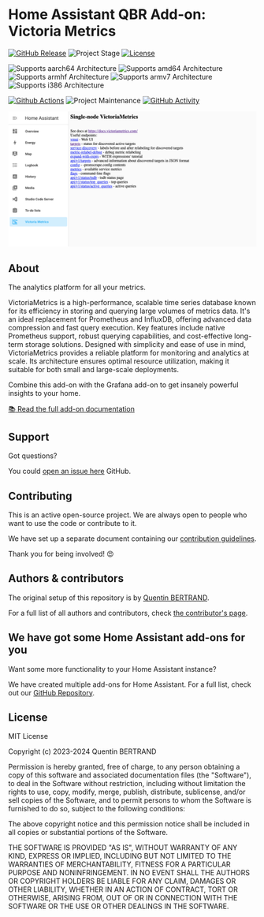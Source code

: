 # Home Assistant QBR Add-on: Victoria Metrics

[![GitHub Release][releases-shield]][releases]
![Project Stage][project-stage-shield]
[![License][license-shield]](LICENSE.md)

![Supports aarch64 Architecture][aarch64-shield]
![Supports amd64 Architecture][amd64-shield]
![Supports armhf Architecture][armhf-shield]
![Supports armv7 Architecture][armv7-shield]
![Supports i386 Architecture][i386-shield]

[![Github Actions][github-actions-shield]][github-actions]
![Project Maintenance][maintenance-shield]
[![GitHub Activity][commits-shield]][commits]


![Victoria Metrics in the Home Assistant](images/screenshot.png)

## About

The analytics platform for all your metrics.

VictoriaMetrics is a high-performance, scalable time series database known for its efficiency in storing and querying large volumes of metrics data. It's an ideal replacement for Prometheus and InfluxDB, offering advanced data compression and fast query execution. Key features include native Prometheus support, robust querying capabilities, and cost-effective long-term storage solutions. Designed with simplicity and ease of use in mind, VictoriaMetrics provides a reliable platform for monitoring and analytics at scale. Its architecture ensures optimal resource utilization, making it suitable for both small and large-scale deployments.

Combine this add-on with the Grafana add-on to get insanely powerful insights to your home.

[:books: Read the full add-on documentation][docs]

## Support

Got questions?

You could [open an issue here][issue] GitHub.

## Contributing

This is an active open-source project. We are always open to people who want to
use the code or contribute to it.

We have set up a separate document containing our
[contribution guidelines](.github/CONTRIBUTING.md).

Thank you for being involved! :heart_eyes:

## Authors & contributors

The original setup of this repository is by [Quentin BERTRAND][QuentinBtd].

For a full list of all authors and contributors,
check [the contributor's page][contributors].

## We have got some Home Assistant add-ons for you

Want some more functionality to your Home Assistant instance?

We have created multiple add-ons for Home Assistant. For a full list, check out
our [GitHub Repository][repository].

## License

MIT License

Copyright (c) 2023-2024 Quentin BERTRAND

Permission is hereby granted, free of charge, to any person obtaining a copy
of this software and associated documentation files (the "Software"), to deal
in the Software without restriction, including without limitation the rights
to use, copy, modify, merge, publish, distribute, sublicense, and/or sell
copies of the Software, and to permit persons to whom the Software is
furnished to do so, subject to the following conditions:

The above copyright notice and this permission notice shall be included in all
copies or substantial portions of the Software.

THE SOFTWARE IS PROVIDED "AS IS", WITHOUT WARRANTY OF ANY KIND, EXPRESS OR
IMPLIED, INCLUDING BUT NOT LIMITED TO THE WARRANTIES OF MERCHANTABILITY,
FITNESS FOR A PARTICULAR PURPOSE AND NONINFRINGEMENT. IN NO EVENT SHALL THE
AUTHORS OR COPYRIGHT HOLDERS BE LIABLE FOR ANY CLAIM, DAMAGES OR OTHER
LIABILITY, WHETHER IN AN ACTION OF CONTRACT, TORT OR OTHERWISE, ARISING FROM,
OUT OF OR IN CONNECTION WITH THE SOFTWARE OR THE USE OR OTHER DEALINGS IN THE
SOFTWARE.

[aarch64-shield]: https://img.shields.io/badge/aarch64-yes-green.svg
[amd64-shield]: https://img.shields.io/badge/amd64-yes-green.svg
[armhf-shield]: https://img.shields.io/badge/armhf-no-red.svg
[armv7-shield]: https://img.shields.io/badge/armv7-yes-green.svg
[commits-shield]: https://img.shields.io/github/commit-activity/y/QuentinBtd/hassio-addon-victoria-metrics.svg
[commits]: https://github.com/QuentinBtd/hassio-addon-victoria-metrics/commits/main
[contributors]: https://github.com/QuentinBtd/hassio-addon-victoria-metrics/graphs/contributors
[docs]: https://github.com/QuentinBtd/hassio-addon-victoria-metrics/blob/main/grafana/DOCS.md
[QuentinBtd]: https://github.com/QuentinBtd
[github-actions-shield]: https://github.com/QuentinBtd/hassio-addon-victoria-metrics/workflows/CI/badge.svg
[github-actions]: https://github.com/QuentinBtd/hassio-addon-victoria-metrics/actions
[github-sponsors-shield]: https://QuentinBtd.dev/wp-content/uploads/2019/12/github_sponsor.png
[github-sponsors]: https://github.com/sponsors/QuentinBtd
[i386-shield]: https://img.shields.io/badge/i386-no-red.svg
[issue]: https://github.com/QuentinBtd/hassio-addon-victoria-metrics/issues
[license-shield]: https://img.shields.io/github/license/QuentinBtd/hassio-addon-victoria-metrics.svg
[maintenance-shield]: https://img.shields.io/maintenance/yes/2023.svg
[project-stage-shield]: https://img.shields.io/badge/project%20stage-production%20ready-brightgreen.svg
[releases-shield]: https://img.shields.io/github/release/QuentinBtd/hassio-addon-victoria-metrics.svg
[releases]: https://github.com/QuentinBtd/hassio-addon-victoria-metrics/releases
[repository]: https://github.com/QuentinBtd/hassio-addons
